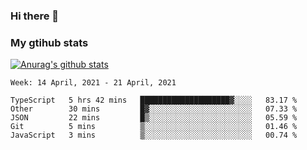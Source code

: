 ### Hi there 👋

### My gtihub stats

[![Anurag's github stats](https://github-readme-stats.vercel.app/api?username=gaozhidong)](https://github.com/gaozhidong/github-readme-stats)

<!--START_SECTION:waka-->
```text
Week: 14 April, 2021 - 21 April, 2021

TypeScript   5 hrs 42 mins   ████████████████████▓░░░░   83.17 % 
Other        30 mins         █▓░░░░░░░░░░░░░░░░░░░░░░░   07.33 % 
JSON         22 mins         █▒░░░░░░░░░░░░░░░░░░░░░░░   05.59 % 
Git          5 mins          ▒░░░░░░░░░░░░░░░░░░░░░░░░   01.46 % 
JavaScript   3 mins          ▒░░░░░░░░░░░░░░░░░░░░░░░░   00.74 % 
```
<!--END_SECTION:waka-->